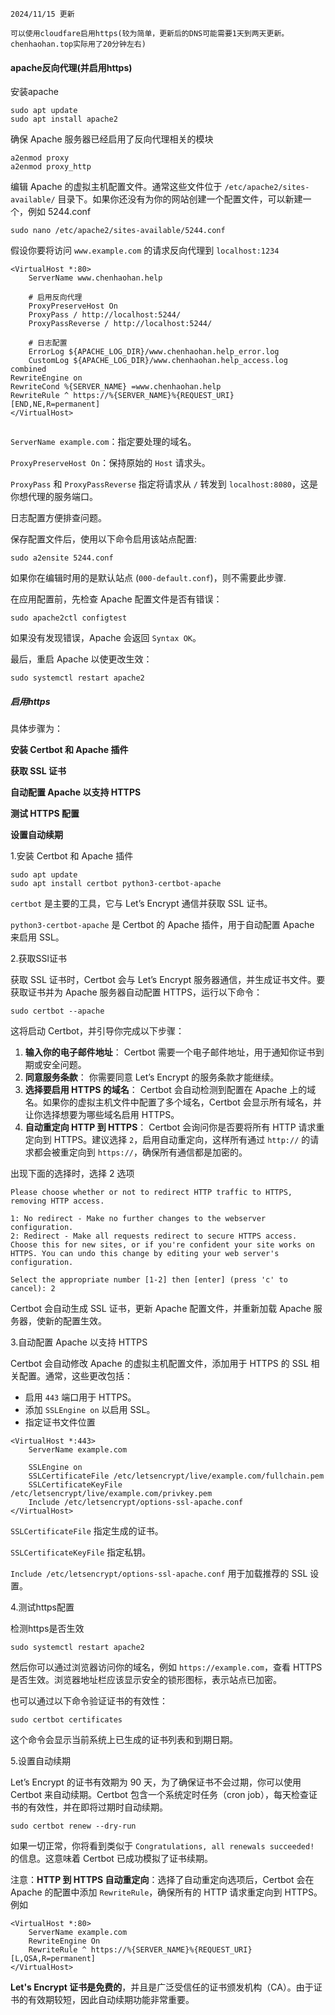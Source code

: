 

```
2024/11/15 更新

可以使用cloudfare启用https(较为简单，更新后的DNS可能需要1天到两天更新。chenhaohan.top实际用了20分钟左右)
```



#### apache反向代理(并启用https)



安装apache

```
sudo apt update
sudo apt install apache2
```

确保 Apache 服务器已经启用了反向代理相关的模块

```
a2enmod proxy
a2enmod proxy_http
```

编辑 Apache 的虚拟主机配置文件。通常这些文件位于 `/etc/apache2/sites-available/` 目录下。如果你还没有为你的网站创建一个配置文件，可以新建一个，例如 5244.conf

```
sudo nano /etc/apache2/sites-available/5244.conf
```

假设你要将访问 `www.example.com` 的请求反向代理到 `localhost:1234`

```
<VirtualHost *:80>
    ServerName www.chenhaohan.help

    # 启用反向代理
    ProxyPreserveHost On
    ProxyPass / http://localhost:5244/
    ProxyPassReverse / http://localhost:5244/

    # 日志配置
    ErrorLog ${APACHE_LOG_DIR}/www.chenhaohan.help_error.log
    CustomLog ${APACHE_LOG_DIR}/www.chenhaohan.help_access.log combined
RewriteEngine on
RewriteCond %{SERVER_NAME} =www.chenhaohan.help
RewriteRule ^ https://%{SERVER_NAME}%{REQUEST_URI} [END,NE,R=permanent]
</VirtualHost>


```

`ServerName example.com`：指定要处理的域名。

`ProxyPreserveHost On`：保持原始的 `Host` 请求头。

`ProxyPass` 和 `ProxyPassReverse` 指定将请求从 `/` 转发到 `localhost:8080`，这是你想代理的服务端口。

日志配置方便排查问题。



保存配置文件后，使用以下命令启用该站点配置:

```
sudo a2ensite 5244.conf
```

如果你在编辑时用的是默认站点 (`000-default.conf`)，则不需要此步骤.



在应用配置前，先检查 Apache 配置文件是否有错误：

```
sudo apache2ctl configtest
```

如果没有发现错误，Apache 会返回 `Syntax OK`。



最后，重启 Apache 以使更改生效：

```
sudo systemctl restart apache2
```





##### 启用https

具体步骤为：

**安装 Certbot 和 Apache 插件**

**获取 SSL 证书**

**自动配置 Apache 以支持 HTTPS**

**测试 HTTPS 配置**

**设置自动续期**



 1.安装 Certbot 和 Apache 插件

```
sudo apt update
sudo apt install certbot python3-certbot-apache
```

`certbot` 是主要的工具，它与 Let’s Encrypt 通信并获取 SSL 证书。

`python3-certbot-apache` 是 Certbot 的 Apache 插件，用于自动配置 Apache 来启用 SSL。



2.获取SSl证书

获取 SSL 证书时，Certbot 会与 Let’s Encrypt 服务器通信，并生成证书文件。要获取证书并为 Apache 服务器自动配置 HTTPS，运行以下命令：

```
sudo certbot --apache
```

这将启动 Certbot，并引导你完成以下步骤：

1. **输入你的电子邮件地址**： Certbot 需要一个电子邮件地址，用于通知你证书到期或安全问题。
2. **同意服务条款**： 你需要同意 Let’s Encrypt 的服务条款才能继续。
3. **选择要启用 HTTPS 的域名**： Certbot 会自动检测到配置在 Apache 上的域名。如果你的虚拟主机文件中配置了多个域名，Certbot 会显示所有域名，并让你选择想要为哪些域名启用 HTTPS。
4. **自动重定向 HTTP 到 HTTPS**： Certbot 会询问你是否要将所有 HTTP 请求重定向到 HTTPS。建议选择 `2`，启用自动重定向，这样所有通过 `http://` 的请求都会被重定向到 `https://`，确保所有通信都是加密的。

出现下面的选择时，选择 2 选项

```
Please choose whether or not to redirect HTTP traffic to HTTPS, removing HTTP access.

1: No redirect - Make no further changes to the webserver configuration.
2: Redirect - Make all requests redirect to secure HTTPS access. Choose this for new sites, or if you're confident your site works on HTTPS. You can undo this change by editing your web server's configuration.

Select the appropriate number [1-2] then [enter] (press 'c' to cancel): 2
```

Certbot 会自动生成 SSL 证书，更新 Apache 配置文件，并重新加载 Apache 服务器，使新的配置生效。



3.自动配置 Apache 以支持 HTTPS

Certbot 会自动修改 Apache 的虚拟主机配置文件，添加用于 HTTPS 的 SSL 相关配置。通常，这些更改包括：

- 启用 `443` 端口用于 HTTPS。
- 添加 `SSLEngine on` 以启用 SSL。
- 指定证书文件位置

```
<VirtualHost *:443>
    ServerName example.com

    SSLEngine on
    SSLCertificateFile /etc/letsencrypt/live/example.com/fullchain.pem
    SSLCertificateKeyFile /etc/letsencrypt/live/example.com/privkey.pem
    Include /etc/letsencrypt/options-ssl-apache.conf
</VirtualHost>
```

`SSLCertificateFile` 指定生成的证书。

`SSLCertificateKeyFile` 指定私钥。

`Include /etc/letsencrypt/options-ssl-apache.conf` 用于加载推荐的 SSL 设置。



4.测试https配置

检测https是否生效

```
sudo systemctl restart apache2
```

然后你可以通过浏览器访问你的域名，例如 `https://example.com`，查看 HTTPS 是否生效。浏览器地址栏应该显示安全的锁形图标，表示站点已加密。

也可以通过以下命令验证证书的有效性：

```
sudo certbot certificates
```

这个命令会显示当前系统上已生成的证书列表和到期日期。



5.设置自动续期

Let’s Encrypt 的证书有效期为 90 天，为了确保证书不会过期，你可以使用 Certbot 来自动续期。Certbot 包含一个系统定时任务（cron job），每天检查证书的有效性，并在即将过期时自动续期。

```
sudo certbot renew --dry-run
```

如果一切正常，你将看到类似于 `Congratulations, all renewals succeeded!` 的信息。这意味着 Certbot 已成功模拟了证书续期。



注意：**HTTP 到 HTTPS 自动重定向**：选择了自动重定向选项后，Certbot 会在 Apache 的配置中添加 `RewriteRule`，确保所有的 HTTP 请求重定向到 HTTPS。例如

```
<VirtualHost *:80>
    ServerName example.com
    RewriteEngine On
    RewriteRule ^ https://%{SERVER_NAME}%{REQUEST_URI} [L,QSA,R=permanent]
</VirtualHost>
```

**Let's Encrypt 证书是免费的**，并且是广泛受信任的证书颁发机构（CA）。由于证书的有效期较短，因此自动续期功能非常重要。